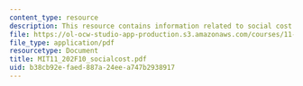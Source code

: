```yaml
---
content_type: resource
description: This resource contains information related to social cost of carbon.
file: https://ol-ocw-studio-app-production.s3.amazonaws.com/courses/11-202-planning-economics-fall-2010/b38cb92efaed887a24eea747b2938917_MIT11_202F10_socialcost.pdf
file_type: application/pdf
resourcetype: Document
title: MIT11_202F10_socialcost.pdf
uid: b38cb92e-faed-887a-24ee-a747b2938917
---
```

